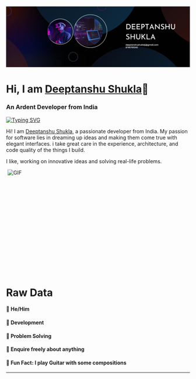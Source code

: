 ![](https://github.com/x-deeptanshu/x-deeptanshu/blob/ec05be1741d1edd39fb8924717da79ed55510804/09.12.2022_10.35.23_REC.png)
# Hi, I am [Deeptanshu Shukla](https://www.google.com/search?q=deeptanshu+shukla+abesit&oq=deeptanshu+shukla+abesit&gs_lcrp=EgZjaHJvbWUyBggAEEUYOTIHCAEQIRigATIHCAIQIRigAdIBDjExMTA5ODA4MWowajE1qAIAsAIA&sourceid=chrome&ie=UTF-8)👾
### An Ardent Developer from India 
[![Typing SVG](https://readme-typing-svg.herokuapp.com?size=25&color=1A9AF7&lines=Android+Developer;Virtual+Reality+Developer;Prompt+Engineer;Game+Development;Frontend+Development)](https://git.io/typing-svg)

Hi! I am [Deeptanshu Shukla](https://www.linkedin.com/in/deeptanshu-shukla-22760b234/), a passionate developer from India. My passion for software lies in dreaming up ideas and making them come true with elegant interfaces. i take great care in the experience, architecture, and code quality of the things I build.

I like, working on innovative ideas and solving real-life problems.



<img align="right" alt="GIF" src="https://github.com/abhisheknaiidu/abhisheknaiidu/blob/master/code.gif?raw=true" width="500" height="320" />

# Raw Data
#### 🔵 He/Him
#### 🔵 Development
#### 🔵 Problem Solving
#### 🔵 Enquire freely about anything
#### 🔵 Fun Fact: I play Guitar with some compositions





-----------------------------------------------------------------------------------------------------------------------------------------------------------

<!--
**x-deeptanshu/x-deeptanshu** is a ✨ _special_ ✨ repository because its `README.md` (this file) appears on your GitHub profile.


